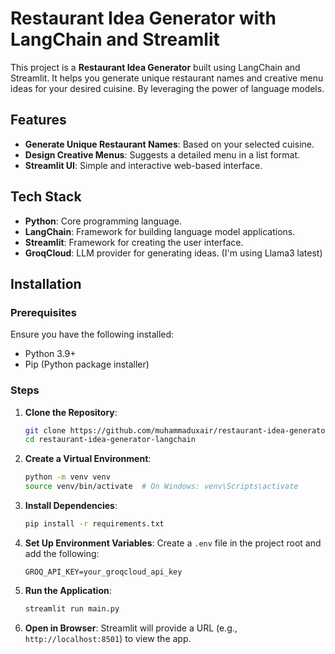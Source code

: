 # Restaurant Idea Generator with LangChain and Streamlit

This project is a **Restaurant Idea Generator** built using LangChain and Streamlit. It helps you generate unique restaurant names and creative menu ideas for your desired cuisine. By leveraging the power of language models.

## Features

- **Generate Unique Restaurant Names**: Based on your selected cuisine.
- **Design Creative Menus**: Suggests a detailed menu in a list format.
- **Streamlit UI**: Simple and interactive web-based interface.

## Tech Stack

- **Python**: Core programming language.
- **LangChain**: Framework for building language model applications.
- **Streamlit**: Framework for creating the user interface.
- **GroqCloud**: LLM provider for generating ideas. (I'm using Llama3 latest)

## Installation

### Prerequisites

Ensure you have the following installed:

- Python 3.9+
- Pip (Python package installer)

### Steps

1. **Clone the Repository**:
   ```bash
   git clone https://github.com/muhammaduxair/restaurant-idea-generator-langchain.git
   cd restaurant-idea-generator-langchain
   ```

2. **Create a Virtual Environment**:
   ```bash
   python -m venv venv
   source venv/bin/activate  # On Windows: venv\Scripts\activate
   ```

3. **Install Dependencies**:
   ```bash
   pip install -r requirements.txt
   ```

4. **Set Up Environment Variables**:
   Create a `.env` file in the project root and add the following:
   ```env
   GROQ_API_KEY=your_groqcloud_api_key
   ```

5. **Run the Application**:
   ```bash
   streamlit run main.py
   ```

6. **Open in Browser**:
   Streamlit will provide a URL (e.g., `http://localhost:8501`) to view the app.